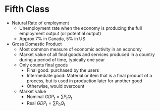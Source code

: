 # Fifth Class
* Natural Rate of employment
  * Unemployment rate when the economy is producing the full employment output (or potential output)
  * Approx 7% in Canada, 5% in US
* Gross Domestic Product
  * Most common measure of economic activity in an economy
  * Market value of all final goods and services produced in a country during a period of time, typically one year
  * Only counts final goods
    * Final good: purchased by the users
    * Intermediate good: Material or item that is a final product of a process, but is used in production later for another good
    * Otherwise, would overcount
  * Market value
    * Nominal $GDP_t=\sum P_tQ_t$
    * Real $GDP_t=\sum P_0 Q_t$
